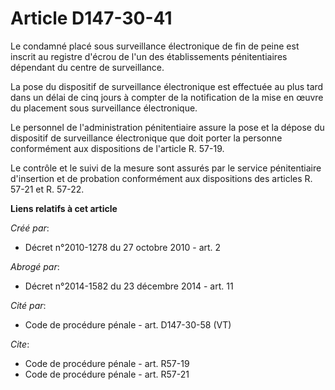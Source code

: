 # Article D147-30-41

Le condamné placé sous surveillance électronique de fin de peine est inscrit au registre d'écrou de l'un des établissements
pénitentiaires dépendant du centre de surveillance. 

La pose du dispositif de surveillance électronique est effectuée au plus tard dans un délai de cinq jours à compter de la
notification de la mise en œuvre du placement sous surveillance électronique. 

Le personnel de l'administration pénitentiaire assure la pose et la dépose du dispositif de surveillance électronique que
doit porter la personne conformément aux dispositions de l'article R. 57-19. 

Le contrôle et le suivi de la mesure sont assurés par le service pénitentiaire d'insertion et de probation conformément aux
dispositions des articles R. 57-21 et R. 57-22.

**Liens relatifs à cet article**

_Créé par_:

  - Décret n°2010-1278 du 27 octobre 2010 - art. 2

_Abrogé par_:

  - Décret n°2014-1582 du 23 décembre 2014 - art. 11

_Cité par_:

  - Code de procédure pénale - art. D147-30-58 (VT)

_Cite_:

  - Code de procédure pénale - art. R57-19
  - Code de procédure pénale - art. R57-21
